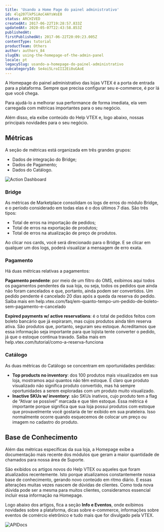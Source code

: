 ```yaml
---
title: 'Usando a Home Page do painel administrativo'
id: 4lq207lkPSiAoC4AYsWsE8
status: ARCHIVED
createdAt: 2017-06-22T19:28:57.833Z
updatedAt: 2020-05-07T22:43:58.853Z
publishedAt: 
firstPublishedAt: 2017-06-22T20:09:23.005Z
contentType: tutorial
productTeam: Others
author: authors_84
slugEN: using-the-homepage-of-the-admin-panel
locale: pt
legacySlug: usando-a-homepage-do-painel-administrativo
subcategoryId: Se4oi5LroIII2Ei0uGAoE
---
```


A Homepage do painel administrativo das lojas VTEX é a porta de entrada para a plataforma. Sempre que precisa configurar seu e-commerce, é por lá que você chega. 

Para ajudá-lo a melhorar sua performance de forma imediata, ela vem carregada com métricas importantes para o seu negócio.

Além disso, ela exibe conteúdo do Help VTEX e, logo abaixo, nossas principais novidades para o seu negócio.

## Métricas

A seção de métricas está organizada em três grandes grupos:
- Dados de integração do Bridge;
- Dados de Pagamento;
- Dados do Catálogo.

![Action Dashboard](//images.contentful.com/alneenqid6w5/5ir6pwnlyMeQEeSOmOyisw/dcad530fb9c0004d32a89a3a6d5492ef/Action_Dashboard.png)

### Bridge

As métricas de Marketplace consolidam os logs de erros do módulo Bridge, e o período considerado em todas elas é o dos últimos 7 dias. São três tipos:
- Total de erros na importação de pedidos;
- Total de erros na exportação de produtos;
- Total de erros na atualização de preço de produtos.

Ao clicar nos cards, você será direcionado para o Bridge. E se clicar em qualquer um dos logs, poderá visualizar a mensagem de erro exata.

### Pagamento

Há duas métricas relativas a pagamentos:

**Pagamento pendente**: por meio de um filtro do OMS, exibimos aqui todos os pagamentos pendentes da sua loja, ou seja, todos os pedidos que ainda não foram cancelados e que, portanto, ainda podem ser convertidos. Um pedido pendente é cancelado 20 dias após a queda da reserva do pedido.
Saiba mais em help.vtex.com/faq/em-quanto-tempo-um-pedido-de-boleto-sem-pagamento-e-cancelado

**Expired payments w/ active reservations**: é o total de pedidos feitos com boleto bancário que já expiraram, mas cujos produtos ainda têm reserva ativa. São produtos que, portanto, seguram seu estoque.
Acreditamos que essa informação seja importante para que lojista tente converter o pedido, já que o estoque continua travado.
Saiba mais em help.vtex.com/tutorial/como-a-reserva-funciona

### Catálogo

As duas métricas do Catálogo se concentram em oportunidades perdidas:
- **Top products no inventory**: dos 100 produtos mais visualizados em sua loja, mostramos aqui quantos não têm estoque. É claro que produto visualizado não significa produto convertido, mas há sempre oportunidades a serem exploradas com um produto muito visualizado.
- **Inactive SKUs w/ inventory**: são SKUs inativos, cujo produto tem a flag de “Ativar se possível” marcada e que têm estoque. Essa métrica é importante porque significa que sua loja possui produtos com estoque que provavelmente você gostaria de ter exibido em sua prateleira. Isso normalmente ocorre quando esquecemos de colocar um preço ou imagem no cadastro do produto.

## Base de Conhecimento

Além das métricas específicas da sua loja, a Homepage exibe a documentação mais recente dos módulos que geram a maior quantidade de chamados para nossa área de Suporte.

São exibidos os artigos novos do Help VTEX ou aqueles que foram atualizados recentemente. Isto porque atualizamos constantemente nossa base de conhecimento, gerando novo conteúdo em ritmo diário. E essas alterações muitas vezes nascem de dúvidas de clientes. Como toda nova dúvida pode ser a mesma para muitos clientes, consideramos essencial incluir essa informação na Homepage.

Logo abaixo dos artigos, fica a seção **Info e Eventos**, onde exibimos novidades sobre a plataforma, dicas sobre e-commerce, informações sobre eventos de comércio eletrônico e tudo mais que for divulgado pela VTEX.

![APIDocs](//images.contentful.com/alneenqid6w5/1GzmJz7qIwgm0kMq4smSk4/fb98a1d430346f559ada7800ad6cc321/APIDocs.png)
